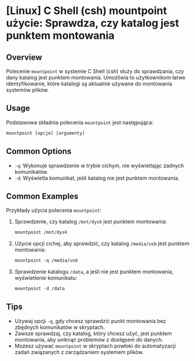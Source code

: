# [Linux] C Shell (csh) mountpoint użycie: Sprawdza, czy katalog jest punktem montowania

## Overview
Polecenie `mountpoint` w systemie C Shell (csh) służy do sprawdzania, czy dany katalog jest punktem montowania. Umożliwia to użytkownikom łatwe identyfikowanie, które katalogi są aktualnie używane do montowania systemów plików.

## Usage
Podstawowa składnia polecenia `mountpoint` jest następująca:

```csh
mountpoint [opcje] [argumenty]
```

## Common Options
- `-q`: Wykonuje sprawdzenie w trybie cichym, nie wyświetlając żadnych komunikatów.
- `-d`: Wyświetla komunikat, jeśli katalog nie jest punktem montowania.

## Common Examples
Przykłady użycia polecenia `mountpoint`:

1. Sprawdzenie, czy katalog `/mnt/dysk` jest punktem montowania:

   ```csh
   mountpoint /mnt/dysk
   ```

2. Użycie opcji cichej, aby sprawdzić, czy katalog `/media/usb` jest punktem montowania:

   ```csh
   mountpoint -q /media/usb
   ```

3. Sprawdzenie katalogu `/data`, a jeśli nie jest punktem montowania, wyświetlenie komunikatu:

   ```csh
   mountpoint -d /data
   ```

## Tips
- Używaj opcji `-q`, gdy chcesz sprawdzić punkt montowania bez zbędnych komunikatów w skryptach.
- Zawsze sprawdzaj, czy katalog, który chcesz użyć, jest punktem montowania, aby uniknąć problemów z dostępem do danych.
- Możesz używać `mountpoint` w skryptach powłoki do automatyzacji zadań związanych z zarządzaniem systemem plików.